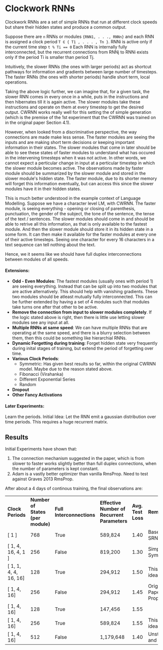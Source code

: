 # Clockwork RNNs

Clockwork RNNs are a set of simple RNNs that run at different clock speeds but share their hidden states and produce a common output. 

Suppose there are `n` RNNs or modules `{RNN1, . . ., RNNn}` and each RNN is assigned a clock period `T ∈ { T1 , . . . , Tn }`. RNNi is active only if the current time step `t % Ti == 0` Each RNN is internally fully interconnected, but the recurrent connections from RNNj to RNNi exists only if the period Ti is smaller than period Tj. 


Intuitively, the slower RNNs (the ones with larger periods) act as shortcut pathways for information and gradients between large number of timesteps. The faster RNNs (the ones with shorter periods) handle short term, local operations. 

Taking the above logic further, we can imagine that, for a given task, the slower RNN comes in every once in a while, puts in the instructions and then hibernates till it is again active. The slower modules take these instructions and operate on them at every timestep to get the desired output. CWRNN works really well for this setting the of simple generation (which is the premise of the 1st experiment that the CWRNN was trained on in the original paper Section 4.1).

However, when looked from a discriminative perspective, the way connections are made make less sense. The faster modules are seeing the inputs and are making short term decisions or keeping important information in their states. The slower modules that come in later should be able to see these states of faster modules to understand what has occured in the intervening timesteps when it was not active. In other words, we cannot expect a perticular change in input at a perticular timestep in which the slower module becomes active. The observations made by faster module should be summarized by the slower module and stored in the slower module's hidden state. The faster module, due to its shorter memory will forget this information eventually, but can access this since the slower modules have it in their hidden states.

This is much better understood in the example context of Language Modelling. Suppose we have a character level LM, with CWRNN. The faster module, is seeing everything - opening or closing of parenthesis, punctuation, the gender of the subject, the tone of the sentence, the tense of the text / sentences. The slower modules should come in and should be able to retrive all this information, as that is only available to the fastest module. And then the slower module should store it in its hidden state in a some form. It can then make it available for the faster modules at every one of their active timesteps. Seeing one character for every 16 characters in a text sequence can tell nothing about the text.

Hence, we it seems like we should have full duplex interconnections between modules of all speeds.

#### Extensions:

* **Odd - Even Modules**: The fastest modules (usually ones with period 1) are seeing everything. Instead that  can be split up into two modules that are active alternatively. This should help with vanishing gradients. These two modules should be atleast mutually fully interconnected. This can be further extended by having a set of 4 modules such that modules take turns one after that other to be active.
* **Remove the connection from input to slower modules completely**. If the logic stated above is right, then there is little use letting slower modules see any input at all.
* **Multiple RNNs at same speed**: We can have multiple RNNs that are operating at the same speed, and there is a blurry selection between them, then this could be something like hierarchial RNNs.
* **Dynamic Forgetting during training**: Forget hidden state very frequently during inital stages of training, but extend the period of forgetting over time.
* **Various Clock Periods**: 
	* Symmetric: Has given best results so far, within 		the original CWRNN model. Maybe due to the reason 		stated above.
	* Fibonacci (Virahanka)
	* Different Exponential Series
	* Random
* **Dropout**
* **Other Fancy Activations**
	
#### Later Experiments:
Learn the periods.
Initial Idea: Let the RNN emit a gaussian distribution over time periods. This requires a huge recurrent matrix.



## Results

Initial Experiments have shown that:

1. The connection mechanism suggested in the paper, which is from slower to faster works slightly better than full duplex connections, when the number of parameters is kept constant.
2. Adam is a vastly better optimizer than vanilla RmsProp. Need to test against Graves 2013 RmsProp.


After about a 4 days of continous training, the final observations are:

<table>
	<tr>
		<td><b>Clock Periods</b></td>
		<td><b>Number of States (per module)</b></td>
		<td><b>Full Interconnections</b></td>
		<td><b>Effective Number of Recurrent Parameters</b></td>
		<td><b>Avg. Test Loss</b></td>
		<td><b>Remarks</b></td>
	</tr>
	<tr>
		<td>[ 1 ] </td>
		<td>768</td>
		<td>True</td>
		<td>589,824</td>
		<td>1.40</td>
		<td>Baseline SRN</td>
	</tr>
	<tr>
		<td>[ 1, 4, 16, 4, 1 ] </td>
		<td>256</td>
		<td>False</td>
		<td>819,200</td>
		<td>1.30</td>
		<td>Simple Symmetric</td>
	</tr>
	<tr>
		<td>[ 1, 1, 4, 4, 16, 16]</td>
		<td>128</td>
		<td>True</td>
		<td>294,912</td>
		<td>1.50</td>
		<td>This is ideal</td>
	</tr>
	<tr>
		<td>[ 1, 4, 16]</td>
		<td>256</td>
		<td>False</td>
		<td>294,912</td>
		<td>1.45</td>
		<td>Original Paper Proposal</td>
	</tr>
		<tr>
		<td>[ 1, 4, 16]</td>
		<td>128</td>
		<td>True</td>
		<td>147,456</td>
		<td>1.55</td>
		<td></td>
	</tr>
	<tr>
		<td>[ 1, 4, 16]</td>
		<td>256</td>
		<td>True</td>
		<td>589,824</td>
		<td>1.55</td>
		<td>This is ideal</td>
	</tr>	
	<tr>
		<td>[ 1, 4, 16]</td>
		<td>512</td>
		<td>False</td>
		<td>1,179,648</td>
		<td>1.40</td>
		<td>Unstable and Slow</td>
	</tr>	
</table>